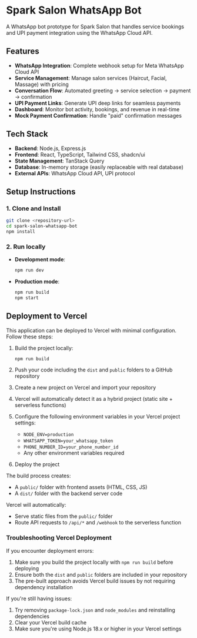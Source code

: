 # Spark Salon WhatsApp Bot

A WhatsApp bot prototype for Spark Salon that handles service bookings and UPI payment integration using the WhatsApp Cloud API.

## Features

- **WhatsApp Integration**: Complete webhook setup for Meta WhatsApp Cloud API
- **Service Management**: Manage salon services (Haircut, Facial, Massage) with pricing
- **Conversation Flow**: Automated greeting → service selection → payment → confirmation
- **UPI Payment Links**: Generate UPI deep links for seamless payments
- **Dashboard**: Monitor bot activity, bookings, and revenue in real-time
- **Mock Payment Confirmation**: Handle "paid" confirmation messages

## Tech Stack

- **Backend**: Node.js, Express.js
- **Frontend**: React, TypeScript, Tailwind CSS, shadcn/ui
- **State Management**: TanStack Query
- **Database**: In-memory storage (easily replaceable with real database)
- **External APIs**: WhatsApp Cloud API, UPI protocol

## Setup Instructions

### 1. Clone and Install

```bash
git clone <repository-url>
cd spark-salon-whatsapp-bot
npm install
```

### 2. Run locally

- **Development mode**:
  ```bash
  npm run dev
  ```

- **Production mode**:
  ```bash
  npm run build
  npm start
  ```

## Deployment to Vercel

This application can be deployed to Vercel with minimal configuration. Follow these steps:

1. Build the project locally:
   ```bash
   npm run build
   ```

2. Push your code including the `dist` and `public` folders to a GitHub repository

3. Create a new project on Vercel and import your repository

4. Vercel will automatically detect it as a hybrid project (static site + serverless functions)

5. Configure the following environment variables in your Vercel project settings:
   - `NODE_ENV=production`
   - `WHATSAPP_TOKEN=your_whatsapp_token`
   - `PHONE_NUMBER_ID=your_phone_number_id`
   - Any other environment variables required

6. Deploy the project

The build process creates:
- A `public/` folder with frontend assets (HTML, CSS, JS)
- A `dist/` folder with the backend server code

Vercel will automatically:
- Serve static files from the `public/` folder
- Route API requests to `/api/*` and `/webhook` to the serverless function

### Troubleshooting Vercel Deployment

If you encounter deployment errors:

1. Make sure you build the project locally with `npm run build` before deploying
2. Ensure both the `dist` and `public` folders are included in your repository
3. The pre-built approach avoids Vercel build issues by not requiring dependency installation

If you're still having issues:
1. Try removing `package-lock.json` and `node_modules` and reinstalling dependencies
2. Clear your Vercel build cache
3. Make sure you're using Node.js 18.x or higher in your Vercel settings